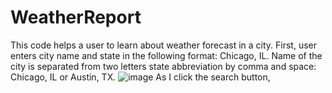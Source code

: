 # WeatherReport
This code helps a user to learn about weather forecast in a city. First, user enters city name and state in the following format: Chicago, IL. Name of the city is separated from two letters state abbreviation by comma and space: Chicago, IL or Austin, TX.
![image](https://user-images.githubusercontent.com/88174852/136719641-ba5820ef-b36d-4523-8e8c-2b79ee075f34.png)
As I click the search button, 
